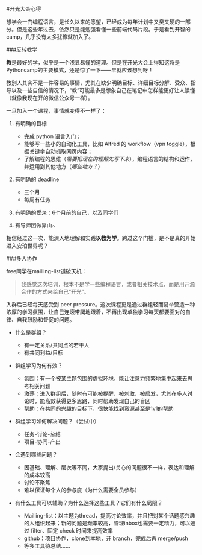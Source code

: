 #开光大会心得

想学会一门编程语言，是长久以来的愿望，已经成为每年计划中又臭又硬的一部分。但是这些年过去，依然只是能勉强看懂一些前端代码片段。于是看到开智的camp，几乎没有太多犹豫就加入了。

###反转教学

**教**是最好的学，似乎是一个浅显易懂的道理。但是在开光大会上得知这将是Pythoncamp的主要模式，还是惊了一下——早就应该想到呀！

教别人其实不是一件容易的事情，尤其在缺少明确目标、详细目标分解、受众、指导以及一些自信的情况下，“教”可能最多是想象自己在笔记中怎样能更好让人读懂（就像我现在开的微信公众号一样）。

一旦加入一个课程，事情就变得不一样了：

1. 有明确的目标
	- 完成 python 语言入门；
	- 能够写一些小的自动化工具，比如 Alfred 的 workflow（vpn toggle），根据关键字自动抓取网页内容；
	- 了解编程的思维（*需要把现在的理解先写下来*），编程语言的结构和运作，并运用到其他地方（*哪些地方？*）
	
2. 有明确的 deadline
	- 三个月
	- 每周有任务

3. 有明确的受众：6个月前的自己，以及同学们
4. 有导师团做靠山~

相信经过这一次，能深入地理解和实践**以教为学**。跨过这个门槛，是不是真的开始进入安珀世界呢？

###多人协作

free同学在mailling-list道破天机：
> 我感觉这次培训，根本不是学一些编程语言，或者相关技术点，而是用开源合作的方式来给自己“开光”。

入群后已经每天感受到 peer pressure。这次课程更是通过群组轻而易举营造一种浓厚的学习氛围，让自己连滚带爬地跟着，不再出现单独学习每天都要面对的自律、自我鼓励和督促的问题。

- 什么是群组？
	+ 有一定关系/共同点的若干人
	+ 有共同利益/目标

- 群组学习为何有效？
	+ 氛围：有一个被某主题包围的虚拟环境，能让注意力频繁地集中起来去思考相关问题
	+ 激荡：进入群组后，随时有可能被提醒、被刺激、被启发，尤其在多人讨论时，能高效获得更多思路，同时帮助发现自己的盲区
	+ 帮助：在共同的兴趣的目标下，很快能找到资源甚至是1v1的帮助

- 群组学习如何解决问题？（尝试中）	
	+ 任务-讨论-总结
	+ 项目-协同-产出
	
- 会遇到哪些问题？
	+ 因基础、理解、层次等不同，大家提出/关心的问题很不一样，表达和理解的成本较高
	+ 讨论不聚焦
	+ 难以保证每个人的参与度（为什么需要全员参与）

- 有什么工具可以辅助？为什么选择这些工具？它们有什么局限？
	+ Mailling-list：以主题为thread，提高讨论效率，并且把对某个话题感兴趣的人组织起来；新的问题是频率较高，管理inbox也需要一定精力，可以通过 filter、固定 check 时间来提高效率
	+ github：项目协作，clone到本地，开 branch，完成后再 merge/push
	+ 等多工具待总结……